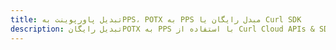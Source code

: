 ---title: تبدیل پاورپوینت بهPPS، POTX به PPS مبدل رایگان یا Curl SDKdescription: تبدیل رایگانPOTX به PPS با استفاده از Curl Cloud APIs & SDK. همچنین اسناد Microsoft PowerPoint را در Cloud ایجاد، ویرایش و رندر کنید.---